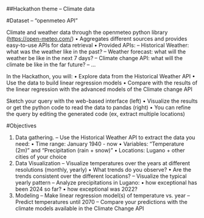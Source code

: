 ##Hackathon theme – Climate data

#Dataset – “openmeteo API”

Climate and weather data through the openmeteo python library (https://open-meteo.com/)
• Aggregates different sources and provides easy-to-use APIs for data retrieval
• Provided APIs:
  – Historical Weather: what was the weather like in the past?
  – Weather forecast: what will the weather be like in the next 7 days?
  – Climate change API: what will the climate be like in the far future?
  – …
  
In the Hackathon, you will:
• Explore data from the Historical Weather API
• Use the data to build linear regression models
• Compare with the results of the linear regression with the advanced models of the Climate change API


Sketch your query with the web-based interface (left)
• Visualize the results or get the python code to read the data to pandas (right)
• You can refine the query by editing the generated code (ex, extract multiple locations)

#Objectives

1. Data gathering. 
  – Use the Historical Weather API to extract the data you need:
  • Time range: January 1940 - now
  • Variables: “Temperature (2m)” and “Precipitation (rain + snow)”
  • Locations: Lugano + other cities of your choice
2. Data Visualization 
  – Visualize temperatures over the years at different resolutions (monthly, yearly)
  • What trends do you observe?
  • Are the trends consistent over the different locations?
  – Visualize the typical yearly pattern
  – Analyze precipitations in Lugano: 
  • how exceptional has been 2024 so far?
  • how exceptional was 2022?
3. Modeling
  – Make linear regression model(s) of temperature vs. year
  – Predict temperatures until 2070
  – Compare your predictions with the climate models available in the Climate Change API
